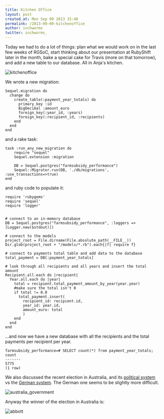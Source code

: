 ```yaml
---
title: Kitchen Office
layout: post
created_at: Mon Sep 09 2013 15:40
permalink: /2013-09-09-kitchenoffice
author: inchworms
twitter: inchworms_
---
```


Today we had to do a lot of things: plan what we would work on in the last few weeks of RGSoC, start thinking about our presentation at RubyShift later in the month, bake a special cake for Travis (more on that tomorrow), and add a new table to our database. All in Anja's kitchen.

![kitchenoffice](/inchworms/images/kitchenoffice.jpg)

We wrote a new migration:

    Sequel.migration do
      change do
        create_table(:payment_year_totals) do
          primary_key :id
          BigDecimal :amount_euro
          foreign_key(:year_id, :years)
          foreign_key(:recipient_id, :recipients)
        end
      end
    end

and a rake task:

    task :run_any_new_migration do
        require "sequel"
        Sequel.extension :migration

        DB = Sequel.postgres("farmsubsidy_performance")
        Sequel::Migrator.run(DB, './db/migrations', :use_transactions=>true)
    end

and ruby code to populate it:

    require 'rubygems'
    require 'sequel'
    require 'logger'


    # connect to an in-memory database
    DB = Sequel.postgres("farmsubsidy_performance", :loggers => [Logger.new($stdout)])

    # connect to the models
    project_root = File.dirname(File.absolute_path(__FILE__))
    Dir.glob(project_root + "/models/*.rb").each{|f| require f}

    # connect to payments total table and add data to the database
    total_payment = DB[:payment_year_totals]

    # look through all recipients and all years and insert the total amount
    Recipient.all.each do |recipient|
      Year.all.each do |year|
        total = recipient.total_payment_amount_by_year(year.year)
        #make sure the total isn't 0
        if total != 0.0
          total_payment.insert(
            recipient_id: recipient.id,
            year_id: year.id,
            amount_euro: total
            )
        end
      end
    end

...and now we have a new database with all the recipients and the total payments per recipient per year.

    farmsubsidy_performance=# SELECT count(*) from payment_year_totals;
    count 
    -------
    5775
    (1 row)

We also discussed the recent election in Australia, and its [political system](http://en.wikipedia.org/wiki/Parliament_of_Australia) vs the [German system](http://en.wikipedia.org/wiki/Politics_of_Germany). The German one seems to be slightly more difficult.

![australia_government](/inchworms/images/government.jpg)

Anyway the winner of the election in Australia is:

![abbott](/inchworms/images/abbottbeach.jpg)


